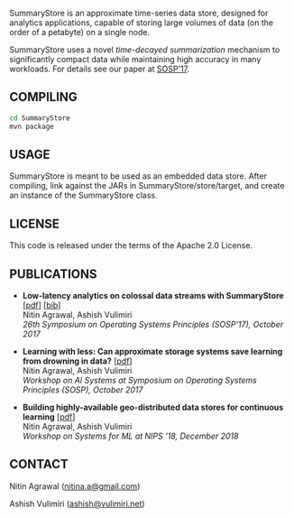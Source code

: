 SummaryStore is an approximate time-series data store, designed for
analytics applications, capable of storing large volumes of data (on the
order of a petabyte) on a single node.

SummaryStore uses a novel _time-decayed summarization_ mechanism to
significantly compact data while maintaining high accuracy in many
workloads.  For details see our paper at [SOSP'17](SummaryStore/papers/17sosp.pdf).

## COMPILING

```bash
cd SummaryStore
mvn package
```


## USAGE

SummaryStore is meant to be used as an embedded data store. After
compiling, link against the JARs in SummaryStore/store/target, and create
an instance of the SummaryStore class.


## LICENSE

This code is released under the terms of the Apache 2.0 License.


## PUBLICATIONS

* **Low-latency analytics on colossal data streams with SummaryStore**
 [[pdf](SummaryStore/papers/17sosp.pdf)]
 [[bib](SummaryStore/papers/17sosp.bib)]  
  Nitin Agrawal, Ashish Vulimiri  
  _26th Symposium on Operating Systems Principles (SOSP'17), October 2017_

* **Learning with less: Can approximate storage systems save learning from drowning in data?**
 [[pdf](SummaryStore/papers/17aisys.pdf)]  
  Nitin Agrawal, Ashish Vulimiri  
  _Workshop on AI Systems at Symposium on Operating Systems Principles (SOSP), October 2017_

* **Building highly-available geo-distributed data stores for continuous learning**
 [[pdf](SummaryStore/papers/18mlsys.pdf)]  
  Nitin Agrawal, Ashish Vulimiri  
  _Workshop on Systems for ML at NIPS '18, December 2018_



## CONTACT

Nitin Agrawal (nitina.a@gmail.com)

Ashish Vulimiri (ashish@vulimiri.net)
